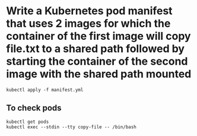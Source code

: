 # Write a Kubernetes pod manifest that uses 2 images for which the container of the first image will copy file.txt to a shared path followed by starting the container of the second image with the shared path mounted


```
kubectl apply -f manifest.yml
```

## To check pods
```
kubectl get pods
kubectl exec --stdin --tty copy-file -- /bin/bash
```